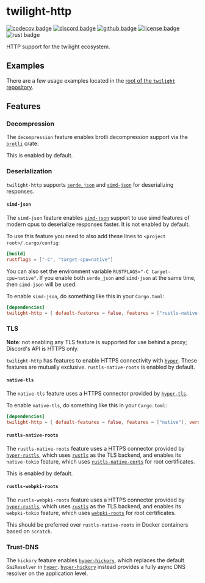 # twilight-http

[![codecov badge][]][codecov link] [![discord badge][]][discord link] [![github badge][]][github link] [![license badge][]][license link] ![rust badge]

HTTP support for the twilight ecosystem.

## Examples

There are a few usage examples located in the [root of the `twilight`
repository][github examples link].

## Features

### Decompression

The `decompression` feature enables brotli decompression support via the [`brotli`] crate.

This is enabled by default.

### Deserialization

`twilight-http` supports [`serde_json`] and [`simd-json`] for deserializing
responses.

#### `simd-json`

The `simd-json` feature enables [`simd-json`] support to use simd features
of modern cpus to deserialize responses faster. It is not enabled by
default.

To use this feature you need to also add these lines to
`<project root>/.cargo/config`:

```toml
[build]
rustflags = ["-C", "target-cpu=native"]
```

You can also set the environment variable
`RUSTFLAGS="-C target-cpu=native"`. If you enable both `serde_json` and
`simd-json` at the same time, then `simd-json` will be used.

To enable `simd-json`, do something like this in your `Cargo.toml`:

```toml
[dependencies]
twilight-http = { default-features = false, features = ["rustls-native-roots", "simd-json"], version = "0.2" }
```

### TLS

**Note**: not enabling any TLS feature is supported for use behind a proxy;
Discord's API is HTTPS only.

`twilight-http` has features to enable HTTPS connectivity with [`hyper`]. These
features are mutually exclusive. `rustls-native-roots` is enabled by default.

#### `native-tls`

The `native-tls` feature uses a HTTPS connector provided by [`hyper-tls`].

To enable `native-tls`, do something like this in your `Cargo.toml`:

```toml
[dependencies]
twilight-http = { default-features = false, features = ["native"], version = "0.2" }
```

#### `rustls-native-roots`

The `rustls-native-roots` feature uses a HTTPS connector provided by [`hyper-rustls`], which uses
[`rustls`] as the TLS backend, and enables its `native-tokio` feature, which uses [`rustls-native-certs`]
for root certificates.

This is enabled by default.

#### `rustls-webpki-roots`

The `rustls-webpki-roots` feature uses a HTTPS connector provided by [`hyper-rustls`], which uses
[`rustls`] as the TLS backend, and enables its `webpki-tokio` feature, which uses [`webpki-roots`]
for root certificates.

This should be preferred over `rustls-native-roots` in Docker containers based on `scratch`.

### Trust-DNS

The `hickory` feature enables [`hyper-hickory`], which replaces the default
`GaiResolver` in [`hyper`]. [`hyper-hickory`] instead provides a fully async
DNS resolver on the application level.

[`brotli`]: https://github.com/dropbox/rust-brotli
[`hyper`]: https://crates.io/crates/hyper
[`hyper-hickory`]: https://crates.io/crates/hyper-hickory
[`hyper-rustls`]: https://crates.io/crates/hyper-rustls
[`hyper-tls`]: https://crates.io/crates/hyper-tls
[`rustls`]: https://crates.io/crates/rustls
[`rustls-native-certs`]: https://crates.io/crates/rustls-native-certs
[`serde_json`]: https://crates.io/crates/serde_json
[`simd-json`]: https://crates.io/crates/simd-json
[`webpki-roots`]: https://crates.io/crates/webpki-roots
[codecov badge]: https://img.shields.io/codecov/c/gh/twilight-rs/twilight?logo=codecov&style=for-the-badge&token=E9ERLJL0L2
[codecov link]: https://app.codecov.io/gh/twilight-rs/twilight/
[discord badge]: https://img.shields.io/discord/745809834183753828?color=%237289DA&label=discord%20server&logo=discord&style=for-the-badge
[discord link]: https://discord.gg/7jj8n7D
[github badge]: https://img.shields.io/badge/github-twilight-6f42c1.svg?style=for-the-badge&logo=github
[github examples link]: https://github.com/twilight-rs/twilight/tree/main/examples
[github link]: https://github.com/twilight-rs/twilight
[license badge]: https://img.shields.io/badge/license-ISC-blue.svg?style=for-the-badge&logo=pastebin
[license link]: https://github.com/twilight-rs/twilight/blob/main/LICENSE.md
[rust badge]: https://img.shields.io/badge/rust-1.67+-93450a.svg?style=for-the-badge&logo=rust
